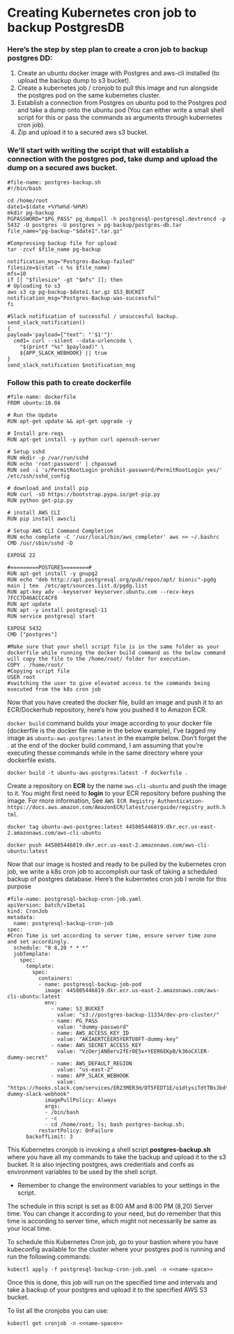 # Creating Kubernetes cron job to backup PostgresDB 

### Here’s the step by step plan to create a cron job to backup postgres DD:
  1. Create an ubuntu docker image with Postgres and aws-cli installed (to upload the backup dump to s3 bucket).
  2. Create a kubernetes job / cronjob to pull this image and run alongside the postgres pod on the same kubernetes cluster.
  3. Establish a connection from Postgres on ubuntu pod to the Postgres pod and take a dump onto the ubuntu pod (You can either write a small shell script for this or pass the commands as arguments through kubernetes cron job).
  4. Zip and upload it to a secured aws s3 bucket.
 
### We'll start with writing the script that will establish a connection with the postgres pod, take dump and upload the dump on a secured aws bucket.
```
#file-name: postgres-backup.sh
#!/bin/bash

cd /home/root
date1=$(date +%Y%m%d-%H%M)
mkdir pg-backup
PGPASSWORD="$PG_PASS" pg_dumpall -h postgresql-postgresql.devtroncd -p 5432 -U postgres -U postgres > pg-backup/postgres-db.tar
file_name="pg-backup-"$date1".tar.gz"

#Compressing backup file for upload
tar -zcvf $file_name pg-backup

notification_msg="Postgres-Backup-failed"
filesize=$(stat -c %s $file_name)
mfs=10
if [[ "$filesize" -gt "$mfs" ]]; then
# Uploading to s3
aws s3 cp pg-backup-$date1.tar.gz $S3_BUCKET
notification_msg="Postgres-Backup-was-successful"
fi

#Slack notification of successful / unsuccesful backup. 
send_slack_notification()
{
payload='payload={"text": "'$1'"}'
  cmd1= curl --silent --data-urlencode \
    "$(printf "%s" $payload)" \
    ${APP_SLACK_WEBHOOK} || true
}
send_slack_notification $notification_msg
```
### Follow this path to create dockerfile

```
#file-name: dockerfile
FROM ubuntu:18.04

# Run the Update
RUN apt-get update && apt-get upgrade -y

# Install pre-reqs
RUN apt-get install -y python curl openssh-server

# Setup sshd
RUN mkdir -p /var/run/sshd
RUN echo 'root:password' | chpasswd
RUN sed -i 's/PermitRootLogin prohibit-password/PermitRootLogin yes/' /etc/ssh/sshd_config

# download and install pip
RUN curl -sO https://bootstrap.pypa.io/get-pip.py
RUN python get-pip.py

# install AWS CLI
RUN pip install awscli

# Setup AWS CLI Command Completion
RUN echo complete -C '/usr/local/bin/aws_completer' aws >> ~/.bashrc
CMD /usr/sbin/sshd -D

EXPOSE 22

#=========POSTGRES========#
RUN apt-get install -y gnupg2
RUN echo "deb http://apt.postgresql.org/pub/repos/apt/ bionic"-pgdg main | tee  /etc/apt/sources.list.d/pgdg.list
RUN apt-key adv --keyserver keyserver.ubuntu.com --recv-keys 7FCC7D46ACCC4CF8
RUN apt update
RUN apt -y install postgresql-11
RUN service postgresql start

EXPOSE 5432
CMD ["postgres"]

#Make sure that your shell script file is in the same folder as your dockerfile while running the docker build command as the below command will copy the file to the /home/root/ folder for execution. 
COPY . /home/root/ 
#Copying script file
USER root 
#switching the user to give elevated access to the commands being executed from the k8s cron job
```
Now that you have created the docker file, build an image and push it to an ECR/Dockerhub repository, here’s how you pushed it to Amazon ECR.

`docker build` command builds your image according to your docker file (dockerfile is the docker file name in the below example), I’ve tagged my image as `ubuntu-aws-postgres:latest` in the example below. Don’t forget the . at the end of the docker build command, I am assuming that you’re executing thesse commands while in the same directory where your dockerfile exists.

```
docker build -t ubuntu-aws-postgres:latest -f dockerfile .
```
Create a repository on **ECR** by the name `aws-cli-ubuntu` and push the image to it. You might first need to **login** to your ECR repository before pushing the image. For more information, See `AWS ECR Registry Authentication-https://docs.aws.amazon.com/AmazonECR/latest/userguide/registry_auth.html`.

```
docker tag ubuntu-aws-postgres:latest 445805446819.dkr.ecr.us-east-2.amazonaws.com/aws-cli-ubuntu

docker push 445805446819.dkr.ecr.us-east-2.amazonaws.com/aws-cli-ubuntu:latest
```

Now that our image is hosted and ready to be pulled by the kubernetes cron job, we write a k8s cron job to accomplish our task of taking a scheduled backup of postgres database. Here’s the kubernetes cron job I wrote for this purpose

```
#file-name: postgresql-backup-cron-job.yaml
apiVersion: batch/v1beta1
kind: CronJob
metadata:
  name: postgresql-backup-cron-job
spec:
#Cron Time is set according to server time, ensure server time zone and set accordingly.
  schedule: "0 8,20 * * *"
  jobTemplate:
    spec:
      template:
        spec:
          containers:
          - name: postgresql-backup-job-pod
            image: 445805446819.dkr.ecr.us-east-2.amazonaws.com/aws-cli-ubuntu:latest
            env:
              - name: S3_BUCKET
                value: "s3://postgres-backup-11334/dev-pro-cluster/"
              - name: PG_PASS
                value: "dummy-password"
              - name: AWS_ACCESS_KEY_ID
                value: "AKIAERTCEER5YERTU8FT-dummy-key"
              - name: AWS_SECRET_ACCESS_KEY
                value: "VzOerjAN8erv2fEr0E5x+YEER6EKpB/k36oCXlER-dummy-secret"
              - name: AWS_DEFAULT_REGION
                value: "us-east-2"
              - name: APP_SLACK_WEBHOOK
                value: "https://hooks.slack.com/services/ER23MER3H/DT5FEDT1E/o1dtysiTdtTBsJbdtEC8DdBJ-dummy-slack-webhook"
            imagePullPolicy: Always
            args:
            - /bin/bash
            - -c
            - cd /home/root; ls; bash postgres-backup.sh;
          restartPolicy: OnFailure
      backoffLimit: 3
```

This Kubernetes cronjob is invoking a shell script **postgres-backup.sh** where you have all my commands to take the backup and upload it to the s3 bucket. It is also injecting postgres, aws credentials and confs as environment variables to be used by the shell script.

- Remember to change the environment variables to your settings in the script.

The schedule in this script is set as 8:00 AM and 8:00 PM (8,20) Server time. You can change it according to your need, but do remember that this time is according to server time, which might not necessarily be same as your local time.

To schedule this Kubernetes Cron job, go to your bastion where you have kubeconfig available for the cluster where your postgres pod is running and run the following commands:

`kubectl apply -f postgresql-backup-cron-job.yaml -n <<name-space>>`

Once this is done, this job will run on the specified time and intervals and take a backup of your postgres and upload it to the specified AWS S3 bucket.

To list all the cronjobs you can use:

`kubectl get cronjob -n <<name-space>>`

